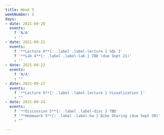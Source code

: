 ```yaml
---
title: Week 5
weekNumber: 5
days:
- date: 2021-09-20
  events:
    ? 'N/A'
    : ''
- date: 2021-09-21
  events:
    ? '**Lecture 8**{: .label .label-lecture } SQL I'
    ? '**Lab 4**{: .label .label-lab } TBD (due Sept 21)'
    : ''
- date: 2021-09-22
  events:
    ? 'N/A'
    : ""
- date: 2021-09-23
  events:
    ? '**Lecture 9**{: .label .label-lecture } Visualization I'
    : ""
- date: 2021-09-24
  events:
    ? '**Discussion 5**{: .label .label-disc } TBD'
    ? '**Homework 5**{: .label .label-hw } Bike Sharing (due Sept 30)'
    : ""

---
```


